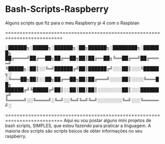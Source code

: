 # Bash-Scripts-Raspberry
Alguns scripts que fiz para o meu Raspberry pi 4 com o Raspbian

==========================================================================


░██████╗░█████╗░██████╗░██╗██████╗░████████╗░██████╗
██╔════╝██╔══██╗██╔══██╗██║██╔══██╗╚══██╔══╝██╔════╝
╚█████╗░██║░░╚═╝██████╔╝██║██████╔╝░░░██║░░░╚█████╗░
░╚═══██╗██║░░██╗██╔══██╗██║██╔═══╝░░░░██║░░░░╚═══██╗
██████╔╝╚█████╔╝██║░░██║██║██║░░░░░░░░██║░░░██████╔╝
╚═════╝░░╚════╝░╚═╝░░╚═╝╚═╝╚═╝░░░░░░░░╚═╝░░░╚═════╝░


==========================================================================
Aqui eu vou postar alguns mini projetos de bash scripts, SIMPLES, que estou fazendo para praticar a linguagem.
A maioria dos scripts são scripts bsicos de obter informações no seu raspberry.

